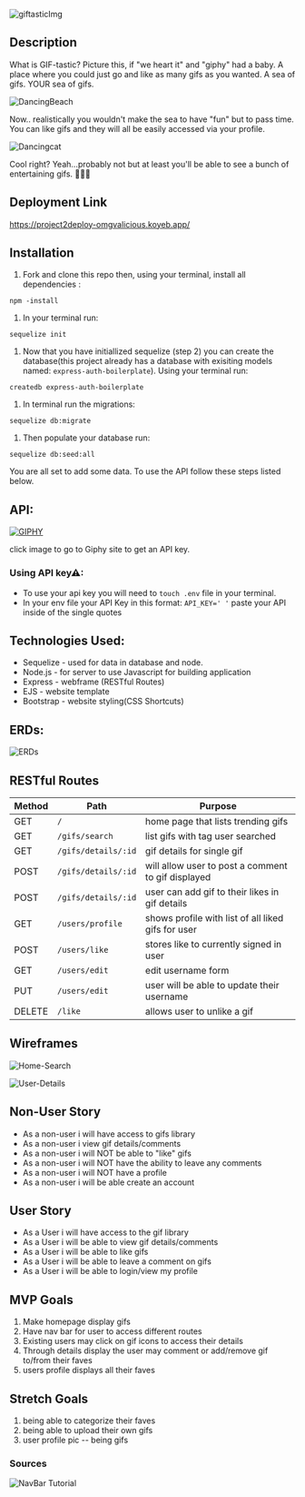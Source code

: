 
![giftasticImg](./imgs/giftastic.png)

## Description

What is GIF-tastic? Picture this, if "we heart it" and "giphy" had a baby. A place where you could just go and like as many gifs as you wanted. A sea of gifs. YOUR sea of gifs. 

![DancingBeach](./imgs/dancingBeach.gif)

Now.. realistically you wouldn't make the sea to have "fun" but to pass time. You can like gifs and they will all be easily accessed via your profile.  

![Dancingcat](https://media.giphy.com/media/gbmWwWm4sGMQvAYm1G/giphy.gif)

Cool right? Yeah...probably not but at least you'll be able to see a bunch of entertaining gifs. 👍🏻🤓

## Deployment Link 
https://project2deploy-omgvalicious.koyeb.app/


## Installation

1. Fork and clone this repo then, using your terminal, install all dependencies : 
```
npm -install
```
1. In your terminal run: 
```
sequelize init
```
1. Now that you have initiallized sequelize (step 2) you can create the database(this project already has a database with exisiting models named: `express-auth-boilerplate`). Using your terminal run:
```
createdb express-auth-boilerplate
``` 
1. In terminal run the migrations:
```
sequelize db:migrate
```
1. Then populate your database run: 
```
sequelize db:seed:all 
```
You are all set to add some data. To use the API follow these steps listed below.


## API:
[![GIPHY](./imgs/api.png)](https://developers.giphy.com/)

click image to go to Giphy site to get an API key. 

### Using API key⚠:

- To use your api key you will need to `touch .env` file in your terminal.
- In your env file your API Key in this format: `API_KEY=' '` paste your API inside of the single quotes


## Technologies Used: 

- Sequelize - used for data in database and node.
- Node.js - for server to use Javascript for building application
- Express - webframe (RESTful Routes)
- EJS - website template
- Bootstrap - website styling(CSS Shortcuts)

## ERDs:

![ERDs](./imgs/ERDs.png)


## RESTful Routes

| Method | Path | Purpose |
| ------ | -------------- | -------------------------------- |
| GET | `/` | home page that lists trending gifs |
| GET | `/gifs/search` | list gifs with tag user searched|
| GET | `/gifs/details/:id` | gif details for single gif|
| POST | `/gifs/details/:id` | will allow user to post a comment to gif displayed |
| POST | `/gifs/details/:id` | user can add gif to their likes in gif details|
| GET | `/users/profile` | shows profile with list of all liked gifs for user |
| POST | `/users/like` | stores like to currently signed in user|
| GET | `/users/edit` | edit username form |
| PUT | `/users/edit` | user will be able to update their username |
| DELETE | `/like` | allows user to unlike a gif |



## Wireframes 

![Home-Search](./imgs/Untitled_Artwork%2031.png)

![User-Details](./imgs/Untitled_Artwork%2032.png)


## Non-User Story

- As a non-user i will have access to gifs library
- As a non-user i view gif details/comments
- As a non-user i will NOT be able to "like" gifs
- As a non-user i will NOT have the ability to leave any comments
- As a non-user i will NOT have a profile
- As a non-user i will be able create an account

## User Story

- As a User i will have access to the gif library
- As a User i will be able to view gif details/comments
- As a User i will be able to like gifs
- As a User i will be able to leave a comment on gifs
- As a User i will be able to login/view my profile

## MVP Goals

1. Make homepage display gifs
1. Have nav bar for user to access different routes
1. Existing users may click on gif icons to access their details 
1. Through details display the user may comment or add/remove gif to/from their faves
1. users profile displays all their faves 

## Stretch Goals

1. being able to categorize their faves 
1. being able to upload their own gifs 
1. user profile pic -- being gifs 

### Sources
![NavBar Tutorial](https://youtu.be/4sosXZsdy-s)
